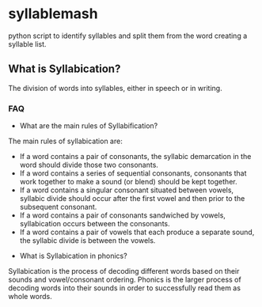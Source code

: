 # syllablemash
python script to identify syllables and split them from the word creating a syllable list.

## What is Syllabication?

The division of words into syllables, either in speech or in writing.

### FAQ

+ What are the main rules of Syllabification?

The main rules of syllabication are:

* If a word contains a pair of consonants, the syllabic demarcation in the word should divide those two consonants.
* If a word contains a series of sequential consonants, consonants that work together to make a sound (or blend) should be kept together.
* If a word contains a singular consonant situated between vowels, syllabic divide should occur after the first vowel and then prior to the subsequent consonant.
* If a word contains a pair of consonants sandwiched by vowels, syllabication occurs between the consonants.
* If a word contains a pair of vowels that each produce a separate sound, the syllabic divide is between the vowels.

+ What is Syllabication in phonics?

Syllabication is the process of decoding different words based on their sounds and vowel/consonant ordering. 
Phonics is the larger process of decoding words into their sounds in order to successfully read them as whole words.